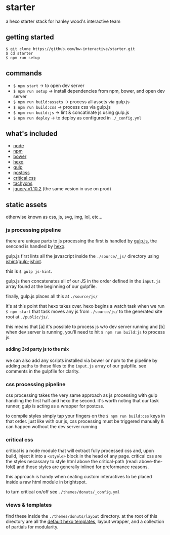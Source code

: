 # starter

a hexo starter stack for hanley wood's interactive team

## getting started

```
$ git clone https://github.com/hw-interactive/starter.git
$ cd starter
$ npm run setup
```

## commands

* `$ npm start` -> to open dev server
* `$ npm run setup` -> install dependencies from npm, bower, and open dev server
* `$ npm run build:assets` -> process all assets via gulp.js
* `$ npm run build:css` -> process css via gulp.js
* `$ npm run build:js` -> lint & concatinate js using gulp.js
* `$ npm run deploy` -> to deploy as configured in `./_config.yml`

## what's included

* [node][6]
* [npm][8]
* [bower][7]
* [hexo][2]
* [gulp][3]
* [postcss][9]
* [critical css][10]
* [tachyons][11]
* [jquery v1.10.2][8] (the same vesion in use on prod)

## static assets

otherwise known as css, js, svg, img, lol, etc...

### js processing pipeline

there are unique parts to js processing the first is handled by [gulp.js][3], the sencond is handled by [hexo][2].

gulp.js first lints all the javascript inside the `./source/_js/` directory using [jshint][4]/[gulp-jshint][5].

this is `$ gulp js-hint`.

gulp.js then concatenates all of our JS in the order defined in the `input.js` array found at the beginning of our gulpfile.

finally, gulp.js places all this at `./source/js/`

it's at this point that hexo takes over. hexo begins a watch task when we run `$ npm start` that task moves any js from `./source/js/` to the generated site root at `./public/js/`.

this means that [a] it's possible to process js w/o dev server running and [b] when dev server is running, you'll need to hit `$ npm run build:js` to process js.

#### adding 3rd party js to the mix

we can also add any scripts installed via bower or npm to the pipeline by adding paths to those files to the `input.js` array of our gulpfile. see comments in the gulpfile for clarity.

### css processing pipeline

css processing takes the very same approach as js processing with gulp handling the first half and hexo the second. it's worth noting that our task runner, gulp is acting as a wrapper for postcss.

to compile styles simply tap your fingers on the `$ npm run build:css` keys in that order. just like with our js, css processing must be triggered manually & can happen wothout the dev server running.

### critical css

critical is a node module that will extract fully processed css and, upon build, inject it into a `<styele>` block in the head of any page. critical css are the styles necassary to style html above the critical-path (read: above-the-fold) and those styles are generally inlined for preformance reasons.

this approach is handy when ceating custom interactives to be placed inside a raw html module in brightspot.

to turn critical on/off see `./themes/donuts/_config.yml`

### views & templates

find these inside the `./themes/donuts/layout` directory. at the root of this directory are all the [default hexo templates][1], layout wrapper, and a collection of partials for modularity.

[1]: https://hexo.io/docs/templates.html
[2]: https://hexo.io/
[3]: http://gulpjs.com/
[4]: http://jshint.com/
[5]: https://www.npmjs.com/package/gulp-jshint
[6]: https://nodejs.org
[7]: https://bower.io/
[8]: https://blog.jquery.com/2013/07/03/jquery-1-10-2-and-2-0-3-released/
[9]: http://postcss.org/
[10]: https://github.com/addyosmani/critical
[11]: http://tachyons.io/